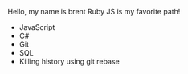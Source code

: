 Hello, my name is brent
Ruby JS is my favorite path!
* JavaScript
* C#
* Git
* SQL
* Killing history using git rebase
